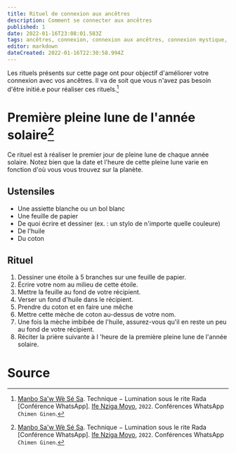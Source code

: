 ```yaml
---
title: Rituel de connexion aux ancêtres
description: Comment se connecter aux ancêtres
published: 1
date: 2022-01-16T23:08:01.583Z
tags: ancêtres, connexion, connexion aux ancêtres, connexion mystique, mysticisme
editor: markdown
dateCreated: 2022-01-16T22:30:58.994Z
---
```


Les rituels présents sur cette page ont pour objectif d'améliorer votre connexion avec vos ancêtres. Il va de soit que vous n'avez pas besoin d'être initié.e pour réaliser ces rituels.[^1]

# Première pleine lune de l'année solaire[^1]

Ce rituel est à réaliser le premier jour de pleine lune de chaque année solaire. Notez bien que la date et l'heure de cette pleine lune varie en fonction d'où vous vous trouvez sur la planète.

## Ustensiles

* Une assiette blanche ou un bol blanc
* Une feuille de papier
* De quoi écrire et dessiner (ex. : un stylo de n'importe quelle couleure)
* De l'huile
* Du coton

## Rituel

1. Dessiner une étoile à 5 branches sur une feuille de papier.
2. Écrire votre nom au milieu de cette étoile.
3. Mettre la feuille au fond de votre récipient.
4. Verser un fond d'huile dans le récipient.
5. Prendre du coton et en faire une mêche
6. Mettre cette mèche de coton au-dessus de votre nom.
7. Une fois la mèche imbibée de l'huile, assurez-vous qu'il en reste un peu au fond de votre récipient.
8. Réciter la prière suivante à l 'heure de la première pleine lune de l'année solaire.

# Source

[^1]:  [Manbo Sa'w Wè Sé Sa](https://www.facebook.com/rosmywaystv). Technique − Lumination sous le rite Rada [Conférence WhatsApp]. [Ife Nziga Moyo](https://www.facebook.com/IF%C3%89-Nzinga-Moyo-102447998373899/), `2022`. Conférences WhatsApp `Chimen Ginen`.